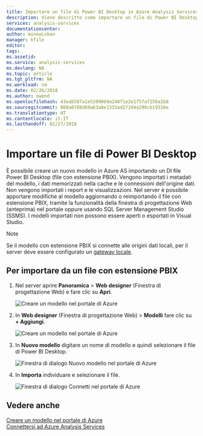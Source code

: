 ```yaml
---
title: Importare un file di Power BI Desktop in Azure Analysis Services | Microsoft Docs
description: Viene descritto come importare un file di Power BI Desktop (file con estensione PBIX) tramite il portale di Azure.
services: analysis-services
documentationcenter: 
author: minewiskan
manager: kfile
editor: 
tags: 
ms.assetid: 
ms.service: analysis-services
ms.devlang: NA
ms.topic: article
ms.tgt_pltfrm: NA
ms.workload: na
ms.date: 02/26/2018
ms.author: owend
ms.openlocfilehash: 43eab587a1e5209069a248f1e2e1f57af158a2b8
ms.sourcegitcommit: 088a8788d69a63a8e1333ad272d4a299cb19316e
ms.translationtype: HT
ms.contentlocale: it-IT
ms.lasthandoff: 02/27/2018
---
```

# <a name="import-a-power-bi-desktop-file"></a>Importare un file di Power BI Desktop

È possibile creare un nuovo modello in Azure AS importando un DI file Power BI Desktop (file con estensione PBIX). Vengono importati i metadati del modello, i dati memorizzati nella cache e le connessioni dell'origine dati. Non vengono importati i report e le visualizzazioni. Nel server è possibile apportare modifiche al modello aggiornando o reimportando il file con estensione PBIX, tramite la funzionalità della finestra di progettazione Web (anteprima) nel portale oppure usando SQL Server Management Studio (SSMS). I modelli importati non possono essere aperti o esportati in Visual Studio.

> [!NOTE]
> Se il modello con estensione PBIX si connette alle origini dati locali, per il server deve essere configurato un [gateway locale](analysis-services-gateway.md).

## <a name="to-import-from-pbix"></a>Per importare da un file con estensione PBIX

1. Nel server aprire **Panoramica** > **Web designer** (Finestra di progettazione Web) e fare clic su **Apri**.

    ![Creare un modello nel portale di Azure](./media/analysis-services-create-model-portal/aas-create-portal-overview-wd.png)

2. In **Web designer** (Finestra di progettazione Web)  >  **Modelli** fare clic su **+ Aggiungi**.

    ![Creare un modello nel portale di Azure](./media/analysis-services-create-model-portal/aas-create-portal-models.png)

3. In **Nuovo modello** digitare un nome di modello e quindi selezionare il file di Power BI Desktop.

    ![Finestra di dialogo Nuovo modello nel portale di Azure](./media/analysis-services-import-pbix/aas-import-pbix-new-model.png)

4. In **Importa** individuare e selezionare il file.

     ![Finestra di dialogo Connetti nel portale di Azure](./media/analysis-services-import-pbix/aas-import-pbix-select-file.png)

## <a name="see-also"></a>Vedere anche 

[Creare un modello nel portale di Azure](analysis-services-create-model-portal.md)   
[Connettersi ad Azure Analysis Services](analysis-services-connect.md)  
